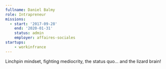```yaml
---
fullname: Daniel Balmy
role: Intrapreneur
missions:
  - start: '2017-09-28'
    end: '2020-01-31'
    status: admin
    employer: affaires-sociales
startups:
    - workinfrance
---
```


Linchpin mindset, fighting mediocrity, the status quo… and the lizard brain!
